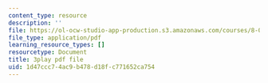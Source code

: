 ```yaml
---
content_type: resource
description: ''
file: https://ol-ocw-studio-app-production.s3.amazonaws.com/courses/8-01sc-classical-mechanics-fall-2016/1d47ccc74ac9b478d18fc771652ca754_0EMIK-6LUE4.pdf
file_type: application/pdf
learning_resource_types: []
resourcetype: Document
title: 3play pdf file
uid: 1d47ccc7-4ac9-b478-d18f-c771652ca754
---
```

